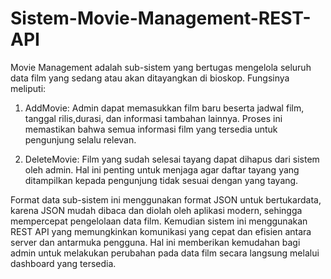 # Sistem-Movie-Management-REST-API
Movie Management adalah sub-sistem yang bertugas mengelola seluruh data film yang sedang atau akan ditayangkan di bioskop. Fungsinya meliputi:

1. AddMovie: Admin dapat memasukkan film baru beserta jadwal
film, tanggal rilis,durasi, dan informasi tambahan lainnya. Proses
ini memastikan bahwa semua informasi film yang tersedia untuk
pengunjung selalu relevan.

2. DeleteMovie: Film yang sudah selesai tayang dapat dihapus dari
sistem oleh admin. Hal ini penting untuk menjaga agar daftar
tayang yang ditampilkan kepada pengunjung tidak sesuai dengan
yang tayang.

Format data sub-sistem ini menggunakan format JSON untuk bertukardata, karena JSON mudah dibaca dan diolah oleh aplikasi modern, sehingga mempercepat pengelolaan data film. Kemudian sistem ini menggunakan REST API yang memungkinkan komunikasi yang cepat dan efisien antara server dan antarmuka pengguna. Hal ini memberikan
kemudahan bagi admin untuk melakukan perubahan pada data film secara langsung melalui dashboard yang tersedia.
